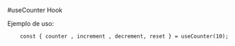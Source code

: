 #useCounter Hook

Ejemplo de uso:
```
    const { counter , increment , decrement, reset } = useCounter(10);
```